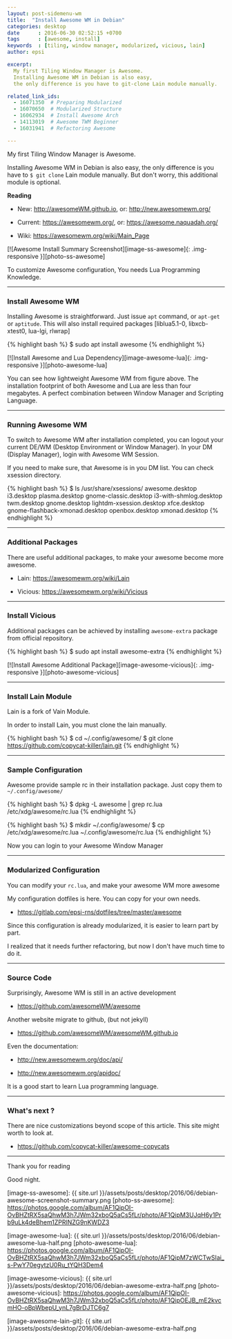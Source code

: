 ```yaml
---
layout: post-sidemenu-wm
title:  "Install Awesome WM in Debian"
categories: desktop
date      : 2016-06-30 02:52:15 +0700
tags      : [awesome, install]
keywords  : [tiling, window manager, modularized, vicious, lain]
author: epsi

excerpt:
  My first Tiling Window Manager is Awesome.
  Installing Awesome WM in Debian is also easy,
  the only difference is you have to git-clone Lain module manually.

related_link_ids: 
  - 16071350  # Preparing Modularized
  - 16070650  # Modularized Structure
  - 16062934  # Install Awesome Arch
  - 14113019  # Awesome TWM Beginner
  - 16031941  # Refactoring Awesome

---
```


My first Tiling Window Manager is Awesome.

Installing Awesome WM in Debian is also easy,
the only difference is you have to <code class="code-command">$ git clone</code> Lain module manually.
But don't worry, this additional module is optional.

**Reading**

* New: <http://awesomeWM.github.io>, or: <http://new.awesomewm.org/>

* Current: <https://awesomewm.org/>, or: <https://awesome.naquadah.org/>

* Wiki: <https://awesomewm.org/wiki/Main_Page>

[![Awesome Install Summary Screenshot][image-ss-awesome]{: .img-responsive }][photo-ss-awesome]

To customize Awesome configuration,
You needs Lua Programming Knowledge.

-- -- --

### Install Awesome WM

Installing Awesome is straightforward.
Just issue <code class="code-command">apt</code> command, 
or <code class="code-command">apt-get</code> 
or <code class="code-command">aptitude</code>.
This will also install required packages
[liblua5.1-0, libxcb-xtest0, lua-lgi, rlwrap]

{% highlight bash %}
$ sudo apt install awesome
{% endhighlight %}
 
[![Install Awesome and Lua Dependency][image-awesome-lua]{: .img-responsive }][photo-awesome-lua]

You can see how lightweight Awesome WM from figure above.
The installation footprint of both Awesome and Lua are less than four megabytes.
A perfect combination between Window Manager and Scripting Language.

-- -- --

### Running Awesome WM

To switch to Awesome WM after installation completed,
you can logout your current DE/WM (Desktop Environment or Window Manager).
In your DM (Display Manager), login with Awesome WM Session.

If you need to make sure, that Awesome is in you DM list.
You can check xsession directory.

{% highlight bash %}
$ ls /usr/share/xsessions/
awesome.desktop                 i3.desktop                plasma.desktop
gnome-classic.desktop           i3-with-shmlog.desktop    twm.desktop
gnome.desktop                   lightdm-xsession.desktop  xfce.desktop
gnome-flashback-xmonad.desktop  openbox.desktop           xmonad.desktop
{% endhighlight %}

-- -- --

### Additional Packages

There are useful additional packages, 
to make your awesome become more awesome. 

* Lain: <https://awesomewm.org/wiki/Lain>

* Vicious: <https://awesomewm.org/wiki/Vicious>

-- -- --

### Install Vicious

Additional packages can be achieved by 
installing <code>awesome-extra</code> package from official repository.

{% highlight bash %}
$ sudo apt install awesome-extra
{% endhighlight %}

[![Install Awesome Additional Package][image-awesome-vicious]{: .img-responsive }][photo-awesome-vicious]

-- -- --

### Install Lain Module

Lain is a fork of Vain Module.

In order to install Lain, you must clone the lain manually.

{% highlight bash %}
$ cd ~/.config/awesome/
$ git clone https://github.com/copycat-killer/lain.git
{% endhighlight %}

-- -- --

### Sample Configuration

Awesome provide sample rc in their installation package.
Just copy them to <code class="code-file">~/.config/awesome/</code>

{% highlight bash %}
$ dpkg -L awesome | grep rc.lua
/etc/xdg/awesome/rc.lua
{% endhighlight %}

{% highlight bash %}
$ mkdir ~/.config/awesome/
$ cp /etc/xdg/awesome/rc.lua ~/.config/awesome/rc.lua
{% endhighlight %}
 
Now you can login to your Awesome Window Manager

-- -- --

### Modularized Configuration

You can modify your <code class="code-file">rc.lua</code>,
and make your awesome WM more awesome

My configuration dotfiles is here.
You can copy for your own needs.

* <https://gitlab.com/epsi-rns/dotfiles/tree/master/awesome>

Since this configuration is already modularized,
it is easier to learn part by part.

I realized that it needs further refactoring,
but now I don't have much time to do it.

-- -- --

### Source Code

Surprisingly, Awesome WM is still in an active development

* <https://github.com/awesomeWM/awesome>

Another website migrate to github, (but not jekyll)

* <https://github.com/awesomeWM/awesomeWM.github.io>

Even the documentation:

* <http://new.awesomewm.org/doc/api/>

* <http://new.awesomewm.org/apidoc/>

It is a good start to learn Lua programming language.

-- -- --

### What's next ?

There are nice customizations beyond scope of this article.
This site might worth to look at.

* <https://github.com/copycat-killer/awesome-copycats>

-- -- --

Thank you for reading

Good night.


[//]: <> ( -- -- -- links below -- -- -- )

[image-ss-awesome]: {{ site.url }}/assets/posts/desktop/2016/06/debian-awesome-screenshot-summary.png
[photo-ss-awesome]: https://photos.google.com/album/AF1QipOI-OvBHZtRX5saQhwM3h7JWm32xboQ5aCs5fLr/photo/AF1QipM3UJqH6y1Prb9uLk4deBhem1ZPRlNZG9nKWDZ3

[image-awesome-lua]: {{ site.url }}/assets/posts/desktop/2016/06/debian-awesome-lua-half.png
[photo-awesome-lua]: https://photos.google.com/album/AF1QipOI-OvBHZtRX5saQhwM3h7JWm32xboQ5aCs5fLr/photo/AF1QipM7zWCTwSIai_s-PwY70egytzU0Ru_tYQH3Dem4

[image-awesome-vicious]: {{ site.url }}/assets/posts/desktop/2016/06/debian-awesome-extra-half.png
[photo-awesome-vicious]: https://photos.google.com/album/AF1QipOI-OvBHZtRX5saQhwM3h7JWm32xboQ5aCs5fLr/photo/AF1QipOEJB_mE2kvcmHO-oBpWbepU_ynL7gBrDJTC6g7

[image-awesome-lain-git]: {{ site.url }}/assets/posts/desktop/2016/06/debian-awesome-extra-half.png
